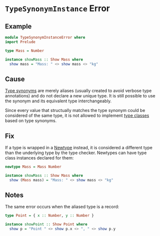 # `TypeSynonymInstance` Error

## Example

```purescript
module TypeSynonymInstanceError where
import Prelude

type Mass = Number

instance showMass :: Show Mass where
  show mass = "Mass: " <> show mass <> "kg"
```

## Cause

[Type synonyms](https://github.com/purescript/documentation/blob/master/language/Types.md#type-synonyms) are merely aliases (usually created to avoid verbose type annotations) and do not declare a new unique type. It is still possible to use the synonym and its equivalent type interchangeably.

Since every value that structually matches the type synonym could be considered of the same type, it is not allowed to implement [type classes](https://github.com/purescript/documentation/blob/master/language/Type-Classes.md) based on type synonyms.

## Fix

If a type is wrapped in a [Newtype](https://github.com/purescript/documentation/blob/master/language/Types.md#newtypes) instead, it is considered a different type than the underlying type by the type checker. Newtypes can have type class instances declared for them:

```purescript
newtype Mass = Mass Number

instance showMass :: Show Mass where
  show (Mass mass) = "Mass: " <> show mass <> "kg"
```

## Notes

The same error occurs when the aliased type is a record:

```purescript
type Point = { x :: Number, y :: Number }

instance showPoint :: Show Point where
  show p = "Point " <> show p.x <> ", " <> show p.y
```
